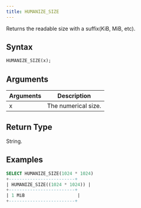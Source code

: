 ```yaml
---
title: HUMANIZE_SIZE
---
```


Returns the readable size with a suffix(KiB, MiB, etc).

## Syntax

```sql
HUMANIZE_SIZE(x);
```

## Arguments

| Arguments | Description         |
| --------- | ------------------- |
| x         | The numerical size. |


## Return Type

String.

## Examples

```sql
SELECT HUMANIZE_SIZE(1024 * 1024)
+-------------------------+
| HUMANIZE_SIZE((1024 * 1024)) |
+-------------------------+
| 1 MiB                    |
+-------------------------+
```
